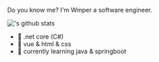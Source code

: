 Do you know me? I'm Wmper a software engineer.

!['s github stats](https://github-readme-stats.vercel.app/api?username=wmper&show_icons=true&theme=nord)

- 🌱 .net core (C#)
- 🌱 vue & html & css
- 🌱 currently learning java & springboot

<!---
wmper/wmper is a ✨ special ✨ repository because its `README.md` (this file) appears on your GitHub profile.
You can click the Preview link to take a look at your changes.
--->
